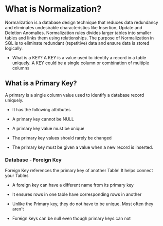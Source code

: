 
# What is Normalization?
Normalization is a database design technique that reduces data redundancy and eliminates undesirable characteristics like Insertion, Update and Deletion Anomalies. Normalization rules divides larger tables into smaller tables and links them using relationships. The purpose of Normalization in SQL is to eliminate redundant (repetitive) data and ensure data is stored logically.

* What is a KEY?
A KEY is a value used to identify a record in a table uniquely. A KEY could be a single column or combination of multiple columns

## What is a Primary Key?

A primary is a single column value used to identify a database record uniquely.

* It has the following attributes

* A primary key cannot be NULL

* A primary key value must be unique

* The primary key values should rarely be changed

* The primary key must be given a value when a new record is inserted.



### Database - Foreign Key

Foreign Key references the primary key of another Table! It helps connect your Tables

* A foreign key can have a different name from its primary key

* It ensures rows in one table have corresponding rows in another

* Unlike the Primary key, they do not have to be unique. Most often they aren't

* Foreign keys can be null even though primary keys can not 